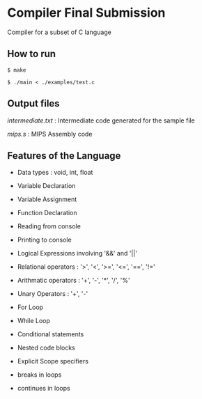 # Compiler Final Submission

Compiler for a subset of C language 

## How to run

	$ make

	$ ./main < ./examples/test.c

## Output files

*intermediate.txt* : Intermediate code generated for the sample file

*mips.s* : MIPS Assembly code

## Features of the Language

* Data types : void, int, float

* Variable Declaration

* Variable Assignment

* Function Declaration

* Reading from console

* Printing to console

* Logical Expressions involving '&&' and '||'

* Relational operators : '>', '<', '>=', '<=', '==', '!='

* Arithmatic operators : '+', '-', '*', '/', '%'

* Unary Operators : '+', '-'

* For Loop

* While Loop

* Conditional statements

* Nested code blocks

* Explicit Scope specifiers

* breaks in loops

* continues in loops
